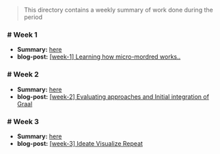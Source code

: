 > This directory contains a weekly summary of work done during the period


### # Week 1

- **Summary:** [here](./week1/readme.md)
- **blog-post:** [[week-1] Learning how micro-mordred works..](https://inishchith.github.io/blog/2019/06/coding-period-1-1.html)

### # Week 2

- **Summary:** [here](./week2/readme.md)
- **blog-post:** [[week-2] Evaluating approaches and Initial integration of Graal](https://inishchith.github.io/blog/2019/06/coding-period-1-2.html)

### # Week 3

- **Summary:** [here](./week3/readme.md)
- **blog-post:** [[week-3] Ideate Visualize Repeat](https://inishchith.github.io/blog/2019/06/coding-period-1-3.html)
